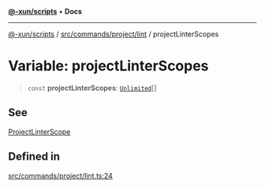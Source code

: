 [**@-xun/scripts**](../../../../../README.md) • **Docs**

***

[@-xun/scripts](../../../../../README.md) / [src/commands/project/lint](../README.md) / projectLinterScopes

# Variable: projectLinterScopes

> `const` **projectLinterScopes**: [`Unlimited`](../../../../configure/enumerations/UnlimitedGlobalScope.md#unlimited)[]

## See

[ProjectLinterScope](../../../../configure/enumerations/UnlimitedGlobalScope.md)

## Defined in

[src/commands/project/lint.ts:24](https://github.com/Xunnamius/xscripts/blob/8feaaa78a9f524f02e4cc9204ef84f329d31ab94/src/commands/project/lint.ts#L24)
